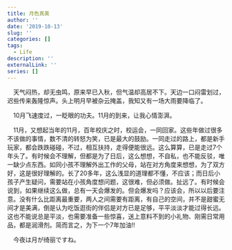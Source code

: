 ```yaml
---
title: 月色真美
author: ''
date: '2019-10-13'
slug: ''
categories: []
tags:
  - Life
description: ''
externalLink: ''
series: []
---
```

&emsp;天气闷热，却无虫鸣，原来早已入秋，但气温却高居不下。天边一口闷雷划过，迟些传来轰隆惊声。头上明月早被杂云掩盖，我知又有一场大雨要降临了。

&emsp;10月飞速度过，一眨眼的功夫。11月的到来，让我心情澎湃。

&emsp;11月，又想起当年的11月，百年校庆之时，校运会，一同回家。这些年做过很多不该做的事情，数不清的转怒为笑，已是最大的鼓励。一同走过的路上，都是新手玩家，都会跌跌碰碰，不过，相互扶持，走得便能很远。这么算算，已是走过7个年头了。有时候会不理解，但都是为了日后，这么想想，不自私，也不能反驳，唯一缺少点东西。如同小孩不理解外出工作的父母，站在对方角度来想想，为了双方好，这是很好理解的。长了20多年，这么浅显的道理都不懂，不应该；而日后小孩子产生疑问，需要站在小孩角度想问题，这很难，但必须做。扯远了。有时候会说到，如果继续这么做，总有一天会爆发的。但会爆发吗？应该会，所以以后要注意。没有什么比距离最重要，两人之间需要有距离，有自己的空间，并不是甜蜜无间才是美满，倒是认为吃饭逛街的伴侣是对方已是足够，平平淡淡才能过得长远。这也不能说总是平淡，也需要准备一些惊喜，送上意料不到的小礼物、刚需日常用品，都是润滑剂。简而言之，为下一个7年加油!!

&emsp;今夜は月が绮丽ですね。